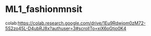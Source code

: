 # ML1_fashionmnsit
colab:https://colab.research.google.com/drive/1Eu9Rdwjom0zM72-5S2zo45L-D4ubRJ8x?authuser=3#scrollTo=xiX6oGtjo0K4
